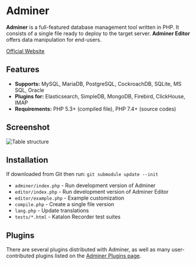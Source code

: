 # Adminer
**Adminer** is a full-featured database management tool written in PHP. It consists of a single file ready to deploy to the target server.
**Adminer Editor** offers data manipulation for end-users.

[Official Website](https://www.adminer.org/)

## Features
- **Supports:** MySQL, MariaDB, PostgreSQL, CockroachDB, SQLite, MS SQL, Oracle
- **Plugins for:** Elasticsearch, SimpleDB, MongoDB, Firebird, ClickHouse, IMAP
- **Requirements:** PHP 5.3+ (compiled file), PHP 7.4+ (source codes)

## Screenshot
![Table structure](https://www.adminer.org/static/screenshots/table.png)

## Installation
If downloaded from Git then run: `git submodule update --init`

- `adminer/index.php` - Run development version of Adminer
- `editor/index.php` - Run development version of Adminer Editor
- `editor/example.php` - Example customization
- `compile.php` - Create a single file version
- `lang.php` - Update translations
- `tests/*.html` - Katalon Recorder test suites

## Plugins
There are several plugins distributed with Adminer, as well as many user-contributed plugins listed on the [Adminer Plugins page](https://www.adminer.org/plugins/).
